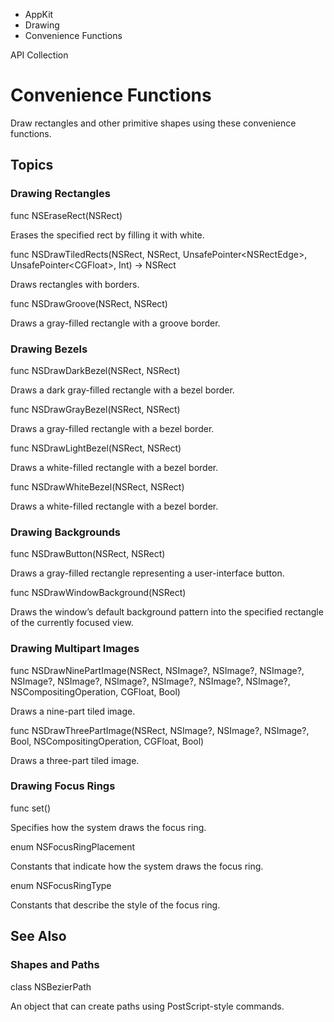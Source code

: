 

- AppKit
- Drawing
-  Convenience Functions 

API Collection

# Convenience Functions

Draw rectangles and other primitive shapes using these convenience functions.

## Topics

### Drawing Rectangles

func NSEraseRect(NSRect)

Erases the specified rect by filling it with white.

func NSDrawTiledRects(NSRect, NSRect, UnsafePointer&lt;NSRectEdge>, UnsafePointer&lt;CGFloat>, Int) -> NSRect

Draws rectangles with borders.

func NSDrawGroove(NSRect, NSRect)

Draws a gray-filled rectangle with a groove border.

### Drawing Bezels

func NSDrawDarkBezel(NSRect, NSRect)

Draws a dark gray-filled rectangle with a bezel border.

func NSDrawGrayBezel(NSRect, NSRect)

Draws a gray-filled rectangle with a bezel border.

func NSDrawLightBezel(NSRect, NSRect)

Draws a white-filled rectangle with a bezel border.

func NSDrawWhiteBezel(NSRect, NSRect)

Draws a white-filled rectangle with a bezel border.

### Drawing Backgrounds

func NSDrawButton(NSRect, NSRect)

Draws a gray-filled rectangle representing a user-interface button.

func NSDrawWindowBackground(NSRect)

Draws the window’s default background pattern into the specified rectangle of the currently focused view.

### Drawing Multipart Images

func NSDrawNinePartImage(NSRect, NSImage?, NSImage?, NSImage?, NSImage?, NSImage?, NSImage?, NSImage?, NSImage?, NSImage?, NSCompositingOperation, CGFloat, Bool)

Draws a nine-part tiled image.

func NSDrawThreePartImage(NSRect, NSImage?, NSImage?, NSImage?, Bool, NSCompositingOperation, CGFloat, Bool)

Draws a three-part tiled image.

### Drawing Focus Rings

func set()

Specifies how the system draws the focus ring.

enum NSFocusRingPlacement

Constants that indicate how the system draws the focus ring.

enum NSFocusRingType

Constants that describe the style of the focus ring.

## See Also

### Shapes and Paths

class NSBezierPath

An object that can create paths using PostScript-style commands.

